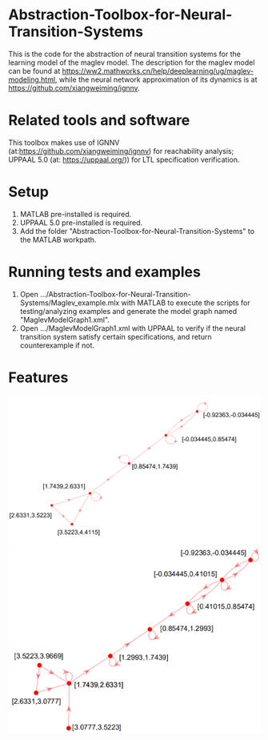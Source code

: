 # Abstraction-Toolbox-for-Neural-Transition-Systems
This is the code for the abstraction of neural transition systems for the learning model of the maglev model. The description for the maglev model can be found at https://ww2.mathworks.cn/help/deeplearning/ug/maglev-modeling.html, while the neural network approximation of its dynamics is at https://github.com/xiangweiming/ignnv.

# Related tools and software
This toolbox makes use of IGNNV (at:https://github.com/xiangweiming/ignnv) for reachability analysis; UPPAAL 5.0 (at: https://uppaal.org/)) for LTL specification verification.

# Setup
1. MATLAB pre-installed is required.
2. UPPAAL 5.0 pre-installed is required.
3. Add the folder "Abstraction-Toolbox-for-Neural-Transition-Systems" to the MATLAB workpath.

# Running tests and examples

1. Open .../Abstraction-Toolbox-for-Neural-Transition-Systems/Maglev_example.mlx with MATLAB to execute the scripts for testing/analyzing examples and generate the model graph named "MaglevModelGraph1.xml".
2. Open .../MaglevModelGraph1.xml with UPPAAL to verify if the neural transition system satisfy certain specifications, and return counterexample if not.

# Features
![image](https://github.com/aicpslab/Abstraction-Toolbox-for-Neural-Transition-Systems/blob/main/Abstaction.png)
![image](https://github.com/aicpslab/Abstraction-Toolbox-for-Neural-Transition-Systems/blob/main/Abstaction2.png)
